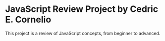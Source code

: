 # JavaScript Review Project by Cedric E. Cornelio
This project is a review of JavaScript concepts, from beginner to advanced.